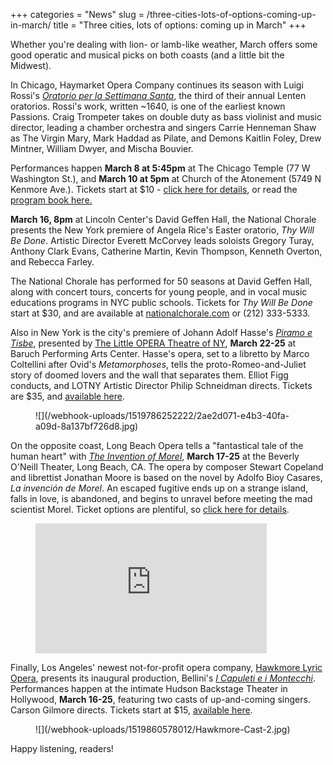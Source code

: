 +++
categories = "News"
slug = /three-cities-lots-of-options-coming-up-in-march/
title = "Three cities, lots of options: coming up in March"
+++

Whether you're dealing with lion- or lamb-like weather, March offers some good operatic and musical picks on both coasts (and a little bit the Midwest).

In Chicago, Haymarket Opera Company continues its season with Luigi Rossi's [*Oratorio per la Settimana Santa*](http://www.haymarketopera.org/rossi/), the third of their annual Lenten oratorios. Rossi's work, written ~1640, is one of the earliest known Passions. Craig Trompeter takes on double duty as bass violinist and music director, leading a chamber orchestra and singers Carrie Henneman Shaw as The Virgin Mary, Mark Haddad as Pilate, and Demons Kaitlin Foley, Drew Mintner, William Dwyer, and Mischa Bouvier.

Performances happen **March 8 at 5:45pm** at The Chicago Temple (77 W Washington St.), and **March 10 at 5pm** at Church of the Atonement (5749 N Kenmore Ave.). Tickets start at $10 - [click here for details](http://www.haymarketopera.org/rossi/), or read the [program book here.](https://static1.squarespace.com/static/55b3b5d7e4b049454c0f51c9/t/5a9585118165f5f7bd74be67/1519748370252/2018_Oratorio+per+la+Settimana+Santa_web.pdf)

**March 16, 8pm** at Lincoln Center's David Geffen Hall, the National Chorale presents the New York premiere of Angela Rice's Easter oratorio, *Thy Will Be Done*. Artistic Director Everett McCorvey leads soloists Gregory Turay, Anthony Clark Evans, Catherine Martin, Kevin Thompson, Kenneth Overton, and Rebecca Farley. 

The National Chorale has performed for 50 seasons at David Geffen Hall, along with concert tours, concerts for young people, and in vocal music educations programs in NYC public schools. Tickets for *Thy Will Be Done* start at $30, and are available at [nationalchorale.com](http://nationalchorale.com/) or (212) 333-5333.

Also in New York is the city's premiere of Johann Adolf Hasse's [*Piramo e Tisbe*](http://www.lotny.org/upcoming/), presented by [The Little OPERA Theatre of NY](http://www.lotny.org/), **March 22-25** at Baruch Performing Arts Center. Hasse's opera, set to a libretto by Marco Coltellini after Ovid's *Metamorphoses*, tells the proto-Romeo-and-Juliet story of doomed lovers and the wall that separates them. Elliot Figg conducts, and LOTNY Artistic Director Philip Schneidman directs. Tickets are $35, and [available here](https://web.ovationtix.com/trs/cal/35006).

<figure data-type="image">
![](/webhook-uploads/1519786252222/2ae2d071-e4b3-40fa-a09d-8a137bf726d8.jpg)
</figure>

On the opposite coast, Long Beach Opera tells a "fantastical tale of the human heart" with [*The Invention of Morel*](https://www.longbeachopera.org/the-invention-of-morel), **March 17-25** at the Beverly O'Neill Theater, Long Beach, CA. The opera by composer Stewart Copeland and librettist Jonathan Moore is based on the novel by Adolfo Bioy Casares, *La invención de Morel*. An escaped fugitive ends up on a strange island, falls in love, is abandoned, and begins to unravel before meeting the mad scientist Morel. Ticket options are plentiful, so [click here for details](https://lbop-internet.choicecrm.net/templates/LBOP/?cts_legacy_app).

<figure data-type="video">
<iframe width="370" height="208" src="https://www.youtube.com/embed/m3OsDAZvaw4" frameborder="0" allow="autoplay; encrypted-media" allowfullscreen></iframe>
</figure>

Finally, Los Angeles' newest not-for-profit opera company, [Hawkmore Lyric Opera](https://www.facebook.com/Hawkmore-Lyric-Opera-308021076269503/0), presents its inaugural production, Bellini's [*I Capuleti e i Montecchi*](https://www.facebook.com/events/1837910883173219/). Performances happen at the intimate Hudson Backstage Theater in Hollywood, **March 16-25**, featuring two casts of up-and-coming singers. Carson Gilmore directs. Tickets start at $15, [available here](https://hawkmorelyricopera.brownpapertickets.com/).

<figure data-type="image">
![](/webhook-uploads/1519860578012/Hawkmore-Cast-2.jpg)
</figure>

Happy listening, readers!
